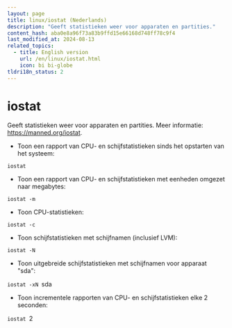 ```yaml
---
layout: page
title: linux/iostat (Nederlands)
description: "Geeft statistieken weer voor apparaten en partities."
content_hash: aba0e8a96f73a83b9ffd15e66168d748ff78c9f4
last_modified_at: 2024-08-13
related_topics:
  - title: English version
    url: /en/linux/iostat.html
    icon: bi bi-globe
tldri18n_status: 2
---
```

# iostat

Geeft statistieken weer voor apparaten en partities.
Meer informatie: <https://manned.org/iostat>.

- Toon een rapport van CPU- en schijfstatistieken sinds het opstarten van het systeem:

`iostat`

- Toon een rapport van CPU- en schijfstatistieken met eenheden omgezet naar megabytes:

`iostat -m`

- Toon CPU-statistieken:

`iostat -c`

- Toon schijfstatistieken met schijfnamen (inclusief LVM):

`iostat -N`

- Toon uitgebreide schijfstatistieken met schijfnamen voor apparaat "sda":

`iostat -xN `<span class="tldr-var badge badge-pill bg-dark-lm bg-white-dm text-white-lm text-dark-dm font-weight-bold">sda</span>

- Toon incrementele rapporten van CPU- en schijfstatistieken elke 2 seconden:

`iostat `<span class="tldr-var badge badge-pill bg-dark-lm bg-white-dm text-white-lm text-dark-dm font-weight-bold">2</span>
